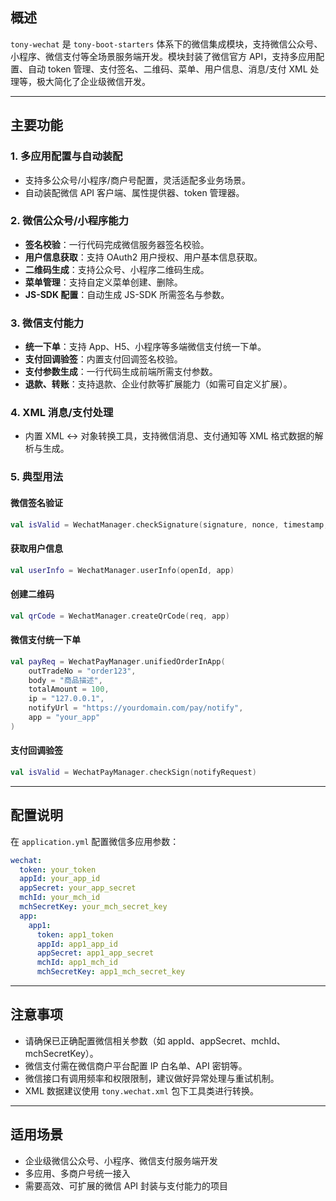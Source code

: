 ## 概述

`tony-wechat` 是 `tony-boot-starters` 体系下的微信集成模块，支持微信公众号、小程序、微信支付等全场景服务端开发。模块封装了微信官方 API，支持多应用配置、自动 token 管理、支付签名、二维码、菜单、用户信息、消息/支付 XML 处理等，极大简化了企业级微信开发。

---

## 主要功能

### 1. 多应用配置与自动装配

- 支持多公众号/小程序/商户号配置，灵活适配多业务场景。
- 自动装配微信 API 客户端、属性提供器、token 管理器。

### 2. 微信公众号/小程序能力

- **签名校验**：一行代码完成微信服务器签名校验。
- **用户信息获取**：支持 OAuth2 用户授权、用户基本信息获取。
- **二维码生成**：支持公众号、小程序二维码生成。
- **菜单管理**：支持自定义菜单创建、删除。
- **JS-SDK 配置**：自动生成 JS-SDK 所需签名与参数。

### 3. 微信支付能力

- **统一下单**：支持 App、H5、小程序等多端微信支付统一下单。
- **支付回调验签**：内置支付回调签名校验。
- **支付参数生成**：一行代码生成前端所需支付参数。
- **退款、转账**：支持退款、企业付款等扩展能力（如需可自定义扩展）。

### 4. XML 消息/支付处理

- 内置 XML <-> 对象转换工具，支持微信消息、支付通知等 XML 格式数据的解析与生成。

### 5. 典型用法

#### 微信签名验证

```kotlin
val isValid = WechatManager.checkSignature(signature, nonce, timestamp, app)
```

#### 获取用户信息

```kotlin
val userInfo = WechatManager.userInfo(openId, app)
```

#### 创建二维码

```kotlin
val qrCode = WechatManager.createQrCode(req, app)
```

#### 微信支付统一下单

```kotlin
val payReq = WechatPayManager.unifiedOrderInApp(
    outTradeNo = "order123",
    body = "商品描述",
    totalAmount = 100,
    ip = "127.0.0.1",
    notifyUrl = "https://yourdomain.com/pay/notify",
    app = "your_app"
)
```

#### 支付回调验签

```kotlin
val isValid = WechatPayManager.checkSign(notifyRequest)
```

---

## 配置说明

在 `application.yml` 配置微信多应用参数：

```yaml
wechat:
  token: your_token
  appId: your_app_id
  appSecret: your_app_secret
  mchId: your_mch_id
  mchSecretKey: your_mch_secret_key
  app:
    app1:
      token: app1_token
      appId: app1_app_id
      appSecret: app1_app_secret
      mchId: app1_mch_id
      mchSecretKey: app1_mch_secret_key
```

---

## 注意事项

- 请确保已正确配置微信相关参数（如 appId、appSecret、mchId、mchSecretKey）。
- 微信支付需在微信商户平台配置 IP 白名单、API 密钥等。
- 微信接口有调用频率和权限限制，建议做好异常处理与重试机制。
- XML 数据建议使用 `tony.wechat.xml` 包下工具类进行转换。

---

## 适用场景

- 企业级微信公众号、小程序、微信支付服务端开发
- 多应用、多商户号统一接入
- 需要高效、可扩展的微信 API 封装与支付能力的项目

